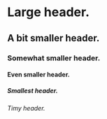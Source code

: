 # Large header.
## A bit smaller header.
### Somewhat smaller header.
#### Even smaller header.
##### Smallest header.
###### Timy header.
